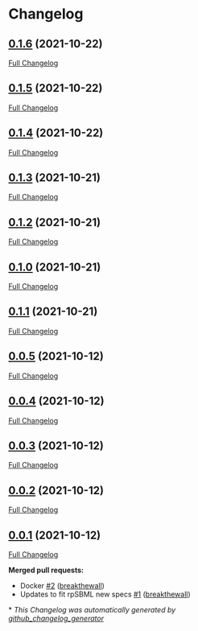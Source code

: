 # Changelog

## [0.1.6](https://github.com/neilswainston/sbmltosbol/tree/0.1.6) (2021-10-22)

[Full Changelog](https://github.com/neilswainston/sbmltosbol/compare/0.1.5...0.1.6)

## [0.1.5](https://github.com/neilswainston/sbmltosbol/tree/0.1.5) (2021-10-22)

[Full Changelog](https://github.com/neilswainston/sbmltosbol/compare/0.1.4...0.1.5)

## [0.1.4](https://github.com/neilswainston/sbmltosbol/tree/0.1.4) (2021-10-22)

[Full Changelog](https://github.com/neilswainston/sbmltosbol/compare/0.1.3...0.1.4)

## [0.1.3](https://github.com/neilswainston/sbmltosbol/tree/0.1.3) (2021-10-21)

[Full Changelog](https://github.com/neilswainston/sbmltosbol/compare/0.1.2...0.1.3)

## [0.1.2](https://github.com/neilswainston/sbmltosbol/tree/0.1.2) (2021-10-21)

[Full Changelog](https://github.com/neilswainston/sbmltosbol/compare/0.1.0...0.1.2)

## [0.1.0](https://github.com/neilswainston/sbmltosbol/tree/0.1.0) (2021-10-21)

[Full Changelog](https://github.com/neilswainston/sbmltosbol/compare/0.1.1...0.1.0)

## [0.1.1](https://github.com/neilswainston/sbmltosbol/tree/0.1.1) (2021-10-21)

[Full Changelog](https://github.com/neilswainston/sbmltosbol/compare/0.0.5...0.1.1)

## [0.0.5](https://github.com/neilswainston/sbmltosbol/tree/0.0.5) (2021-10-12)

[Full Changelog](https://github.com/neilswainston/sbmltosbol/compare/0.0.4...0.0.5)

## [0.0.4](https://github.com/neilswainston/sbmltosbol/tree/0.0.4) (2021-10-12)

[Full Changelog](https://github.com/neilswainston/sbmltosbol/compare/0.0.3...0.0.4)

## [0.0.3](https://github.com/neilswainston/sbmltosbol/tree/0.0.3) (2021-10-12)

[Full Changelog](https://github.com/neilswainston/sbmltosbol/compare/0.0.2...0.0.3)

## [0.0.2](https://github.com/neilswainston/sbmltosbol/tree/0.0.2) (2021-10-12)

[Full Changelog](https://github.com/neilswainston/sbmltosbol/compare/0.0.1...0.0.2)

## [0.0.1](https://github.com/neilswainston/sbmltosbol/tree/0.0.1) (2021-10-12)

[Full Changelog](https://github.com/neilswainston/sbmltosbol/compare/ba317f8cea4e18702283063b1cc018a27d4ecc98...0.0.1)

**Merged pull requests:**

- Docker [\#2](https://github.com/neilswainston/SbmlToSbol/pull/2) ([breakthewall](https://github.com/breakthewall))
- Updates to fit rpSBML new specs [\#1](https://github.com/neilswainston/SbmlToSbol/pull/1) ([breakthewall](https://github.com/breakthewall))



\* *This Changelog was automatically generated by [github_changelog_generator](https://github.com/github-changelog-generator/github-changelog-generator)*
